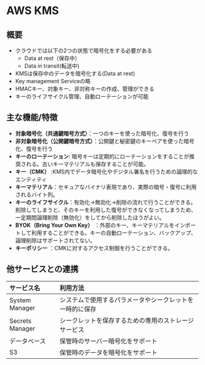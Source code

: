 # AWS KMS

## 概要
- クラウドでは以下の2つの状態で暗号化をする必要がある
  - Data at rest（保存中）
  - Data in transit(転送中)
- KMSは保存中のデータを暗号化する(Data at rest)
- Key management Serviceの略
- HMACキー、対象キー、非対称キーの作成、管理ができる
- キーのライフサイクル管理、自動ローテーションが可能

## 主な機能/特徴
- **対象暗号化（共通鍵暗号方式）**：一つのキーを使った暗号化、復号を行う
- **非対象暗号化（公開鍵暗号方式）**：公開鍵と秘密鍵のキーペアを使った暗号化、復号を行う
- **キーのローテーション**: 暗号キーは定期的にローテーションをすることが推奨される。古いキーマテリアルも保存することが可能。
- **キー（CMK）** :KMS内でデータ暗号化やデジタル署名を行うための論理的なエンティティ
- **キーマテリアル**：セキュアなバイナリ表現であり、実際の暗号・復号に利用されるバイト列。
- **キーのライフサイクル**：有効化→無効化→削除の流れで行うことができる。削除してしまうと、そのキーを利用した復号ができなくなってしまうため、一定期間論理削除（無効化）をしてから削除したほうがよい。
- **BYOK（Bring Your Own Key）** ：外部のキー、キーマテリアルをインポートして利用することができる。キーの自動ローテーション、バックアップ、論理削除はサポートされてない。
- **キーポリシー** ：CMKに対するアクセス制御を行うことができる。

## 他サービスとの連携
|  サービス名  |  利用方法  |
| :--- | :--- |
|  System Manager  | システムで使用するパラメータやシークレットを一時的に保存  |
|  Secrets Manager  |  シークレットを保存するための専用のストレージサービス  |
|  データベース  |  保管時のサーバー暗号化をサポート  |
|  S3  | 保管時のデータを暗号化をサポート  |

